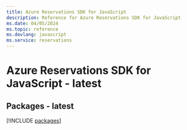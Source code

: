 ```yaml
---
title: Azure Reservations SDK for JavaScript
description: Reference for Azure Reservations SDK for JavaScript
ms.date: 04/05/2024
ms.topic: reference
ms.devlang: javascript
ms.service: reservations
---
```

# Azure Reservations SDK for JavaScript - latest
## Packages - latest
[!INCLUDE [packages](reservations-index.md)]